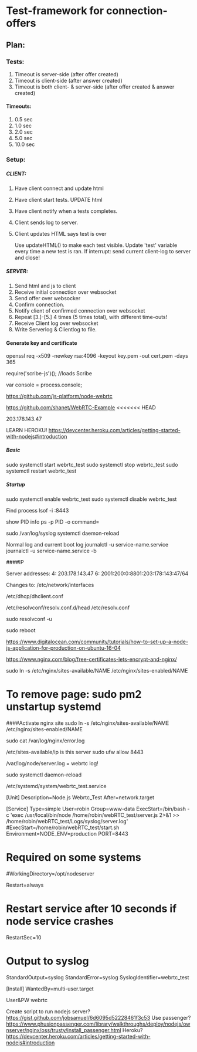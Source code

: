 # Test-framework for connection-offers

## Plan:

### Tests:

1. Timeout is server-side (after offer created)
2. Timeout is client-side (after answer created)
3. Timeout is both client- & server-side (after offer created & answer created)

#### Timeouts:
1. 0.5 sec
2. 1.0 sec
3. 2.0 sec
4. 5.0 sec
5. 10.0 sec

### Setup:

#####	CLIENT:
1. Have client connect and update html
2. Have client start tests. UPDATE html
3. Have client notify when a tests completes.
4. Client sends log to server.
5. Client updates HTML says test is over

	Use updateHTML() to make each test visible. Update 'test' variable every time a new test is ran.
	If interrupt: send current client-log to server and close!

#####	SERVER:
1. Send html and js to client
2. Receive initial connection over websocket
3. Send offer over websocker
4. Confirm connection.
5. Notify client of confirmed connection over websocket
6. Repeat [3.]-[5.] 4 times (5 times total), with different time-outs!
7. Receive Client log over websocket
8. Write Serverlog & Clientlog to file.


#### Generate key and certificate
openssl req -x509 -newkey rsa:4096 -keyout key.pem -out cert.pem -days 365


require('scribe-js')(); //loads Scribe

var console = process.console;

https://github.com/js-platform/node-webrtc

https://github.com/shanet/WebRTC-Example
<<<<<<< HEAD

203.178.143.47

LEARN HEROKU!
https://devcenter.heroku.com/articles/getting-started-with-nodejs#introduction

##### Basic
sudo systemctl start webrtc_test
sudo systemctl stop webrtc_test
sudo systemctl restart webrtc_test

##### Startup
sudo systemctl enable webrtc_test
sudo systemctl disable webrtc_test


Find process
lsof -i :8443

show PID info
ps -p PID -o command=

sudo /var/log/syslog
systemctl daemon-reload


Normal log and current boot log
journalctl -u service-name.service
journalctl -u service-name.service -b


####IP

Server addresses:
4:
203.178.143.47
6:
2001:200:0:8801:203:178:143:47/64

Changes to:
/etc/network/interfaces

/etc/dhcp/dhclient.conf

/etc/resolvconf/resolv.conf.d/head
/etc/resolv.conf

sudo resolvconf -u

sudo reboot

https://www.digitalocean.com/community/tutorials/how-to-set-up-a-node-js-application-for-production-on-ubuntu-16-04

https://www.nginx.com/blog/free-certificates-lets-encrypt-and-nginx/


sudo ln -s /etc/nginx/sites-available/NAME /etc/nginx/sites-enabled/NAME

To remove page:
sudo pm2 unstartup systemd
=======
####Activate nginx site
sudo ln -s /etc/nginx/sites-available/NAME /etc/nginx/sites-enabled/NAME


sudo cat /var/log/nginx/error.log

/etc/sites-available/ip is this server
sudo ufw allow 8443


/var/log/node/server.log = webrtc log!

sudo systemctl daemon-reload

/etc/systemd/system/webrtc_test.service


[Unit]
Description=Node.js Webrtc_Test
After=network.target

[Service]
Type=simple
User=robin
Group=www-data
ExecStart=/bin/bash -c 'exec /usr/local/bin/node /home/robin/webRTC_test/server.js 2>&1 >> /home/robin/webRTC_test/Logs/syslog/server.log'
#ExecStart=/home/robin/webRTC_test/start.sh
Environment=NODE_ENV=production PORT=8443


# Required on some systems
#WorkingDirectory=/opt/nodeserver

Restart=always
# Restart service after 10 seconds if node service crashes
RestartSec=10

# Output to syslog
StandardOutput=syslog
StandardError=syslog
SyslogIdentifier=webrtc_test

[Install]
WantedBy=multi-user.target


User&PW
webrtc

Create script to run nodejs server?
https://gist.github.com/jobsamuel/6d6095d52228461f3c53
Use passenger?
https://www.phusionpassenger.com/library/walkthroughs/deploy/nodejs/ownserver/nginx/oss/trusty/install_passenger.html
Heroku?
https://devcenter.heroku.com/articles/getting-started-with-nodejs#introduction
